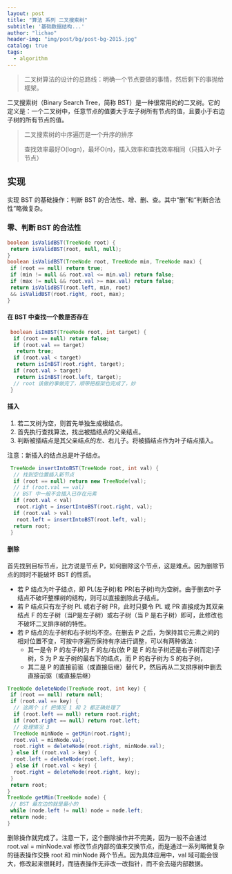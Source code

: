 ```yaml
---
layout: post
title: "算法 系列 二叉搜索树"
subtitle: '基础数据结构...'
author: "lichao"
header-img: "img/post/bg/post-bg-2015.jpg"
catalog: true
tags:
  - algorithm
---
```



> ⼆叉树算法的设计的总路线：明确⼀个节点要做的事情，然后剩下的事抛给框架。

⼆叉搜索树（Binary Search Tree，简称 BST）是⼀种很常⽤的的⼆叉树。它的定义是：⼀个⼆叉树中，任意节点的值要⼤于左⼦树所有节点的值，且要⼩于右边⼦树的所有节点的值。

> 二叉搜索树的中序遍历是一个升序的排序
>
> 查找效率最好O(logn)，最坏O(n)，插入效率和查找效率相同（只插入叶子节点）

## 实现

实现 BST 的基础操作：判断 BST 的合法性、增、删、查。其中“删”和“判断合法性”略微复杂。

### 零、判断 BST 的合法性

```java
boolean isValidBST(TreeNode root) {
 return isValidBST(root, null, null);
}
boolean isValidBST(TreeNode root, TreeNode min, TreeNode max) {
 if (root == null) return true;
 if (min != null && root.val <= min.val) return false;
 if (max != null && root.val >= max.val) return false;
 return isValidBST(root.left, min, root)
 && isValidBST(root.right, root, max);
}
```

#### 在 BST 中查找⼀个数是否存在

```java
 boolean isInBST(TreeNode root, int target) {
  if (root == null) return false;
  if (root.val == target)
   return true;
  if (root.val < target)
   return isInBST(root.right, target);
  if (root.val > target)
   return isInBST(root.left, target);
  // root 该做的事做完了，顺带把框架也完成了，妙
 }
```

#### 插入

1. 若二叉树为空，则首先单独生成根结点。
2. 首先执行查找算法，找出被插结点的父亲结点。
3. 判断被插结点是其父亲结点的左、右儿子。将被插结点作为叶子结点插入。

注意：新插入的结点总是叶子结点。

```java
 TreeNode insertIntoBST(TreeNode root, int val) {
  // 找到空位置插⼊新节点
  if (root == null) return new TreeNode(val);
  // if (root.val == val)
  // BST 中⼀般不会插⼊已存在元素
  if (root.val < val)
   root.right = insertIntoBST(root.right, val);
  if (root.val > val)
   root.left = insertIntoBST(root.left, val);
  return root;
 }
```

#### 删除

首先找到⽬标节点，⽐⽅说是节点 P，如何删除这个节点，这是难点。因为删除节点的同时不能破坏 BST 的性质。

* 若 P 结点为叶子结点，即 PL(左子树)和 PR(右子树)均为空树。由于删去叶子结点不破坏整棵树的结构，则可以直接删除此子结点。
* 若 P 结点只有左子树 PL 或右子树 PR，此时只要令 PL 或 PR 直接成为其双亲结点 F 的左子树（当P是左子树）或右子树（当 P 是右子树）即可，此修改也不破坏二叉排序树的特性。
* 若 P 结点的左子树和右子树均不空。在删去 P 之后，为保持其它元素之间的相对位置不变，可按中序遍历保持有序进行调整，可以有两种做法：
  * 其一是令 P 的左子树为 F 的左/右(依 P 是 F 的左子树还是右子树而定)子树，S 为 P 左子树的最右下的结点，而 P 的右子树为 S 的右子树，
  * 其二是 P 的直接前驱（或直接后继）替代 P，然后再从二叉排序树中删去 直接前驱（或直接后继）

```java
TreeNode deleteNode(TreeNode root, int key) {
 if (root == null) return null;
 if (root.val == key) {
  // 这两个 if 把情况 1 和 2 都正确处理了
  if (root.left == null) return root.right;
  if (root.right == null) return root.left;
  // 处理情况 3
  TreeNode minNode = getMin(root.right);
  root.val = minNode.val;
  root.right = deleteNode(root.right, minNode.val);
 } else if (root.val > key) {
  root.left = deleteNode(root.left, key);
 } else if (root.val < key) {
  root.right = deleteNode(root.right, key);
 }
 return root;
}
TreeNode getMin(TreeNode node) {
 // BST 最左边的就是最⼩的
 while (node.left != null) node = node.left;
 return node;
}
```

删除操作就完成了。注意⼀下，这个删除操作并不完美，因为⼀般不会通过 root.val = minNode.val 修改节点内部的值来交换节点，⽽是通过⼀系列略微复杂的链表操作交换 root 和 minNode 两个节点。因为具体应⽤中，val 域可能会很⼤，修改起来很耗时，⽽链表操作⽆⾮改⼀改指针，⽽不会去碰内部数据。
